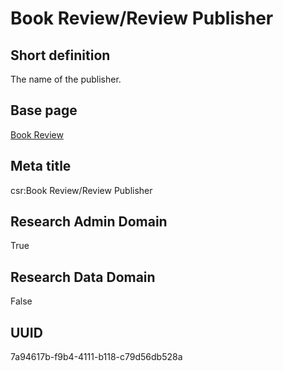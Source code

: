 # Book Review/Review Publisher
## Short definition
The name of the publisher.
## Base page
[Book Review](https://github.com/EuroCRIS/CASRAI-Dictionairies/blob/main/Objects/Book%20Review.md)
## Meta title
csr:Book Review/Review Publisher
## Research Admin Domain
True
## Research Data Domain
False
## UUID
7a94617b-f9b4-4111-b118-c79d56db528a
